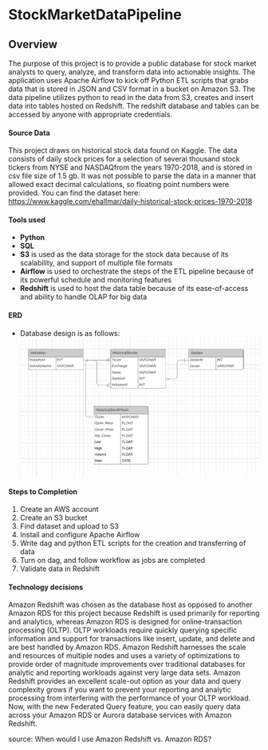 # StockMarketDataPipeline

## Overview

The purpose of this project is to provide a public database for stock market analysts to query, analyze, and transform data into actionable insights. The application uses Apache Airflow to kick off Python ETL scripts that grabs data that is stored in JSON and CSV format in a bucket on Amazon S3. The data pipeline utilizes python to read in the data from S3, creates and insert data into tables hosted on Redshift. The redshift database and tables can be accessed by anyone with appropriate credentials.


#### **Source Data**
This project draws on historical stock data found on Kaggle. The data consists of daily stock prices for a selection of several thousand stock tickers from NYSE and NASDAQfrom the years 1970-2018, and is stored in csv file size of 1.5 gb. It was not possible to parse the data in a manner that allowed exact decimal calculations, so floating point numbers were provided. You can find the dataset here: https://www.kaggle.com/ehallmar/daily-historical-stock-prices-1970-2018

#### Tools used 
* **Python** 
* **SQL** 
* **S3** is used as the data storage for the stock data because of its scalability, and support of multiple file formats 
* **Airflow** is used to orchestrate the steps of the ETL pipeline because of its powerful schedule and monitoring features
* **Redshift** is used to host the data table because of its ease-of-access and ability to handle OLAP for big data 


#### **ERD**
 * Database design is as follows:
![Database Design](https://github.com/sammcint/Data-Engineer-Nanodegree-Projects-Udacity/blob/master/images/Capstone-ERD.png)


#### **Steps to Completion**

1. Create an AWS account
2. Create an S3 bucket
3. Find dataset and upload to S3
4. Install and configure Apache Airflow
5. Write dag and python ETL scripts for the creation and transferring of data 
6. Turn on dag, and follow workflow as jobs are completed
7. Validate data in Redshift

#### **Technology decisions**
Amazon Redshift was chosen as the database host as opposed to another Amazon RDS for this project because Redshift is used primarily for reporting and analytics, whereas Amazon RDS is designed for online-transaction processing (OLTP). OLTP workloads require quickly querying specific information and support for transactions like insert, update, and delete and are best handled by Amazon RDS. Amazon Redshift harnesses the scale and resources of multiple nodes and uses a variety of optimizations to provide order of magnitude improvements over traditional databases for analytic and reporting workloads against very large data sets. Amazon Redshift provides an excellent scale-out option as your data and query complexity grows if you want to prevent your reporting and analytic processing from interfering with the performance of your OLTP workload. Now, with the new Federated Query feature, you can easily query data across your Amazon RDS or Aurora database services with Amazon Redshift.

source: When would I use Amazon Redshift vs. Amazon RDS?
